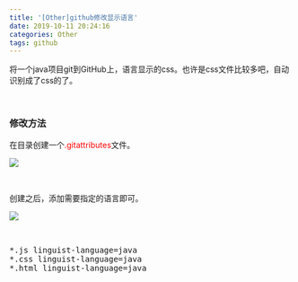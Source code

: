 ```yaml
---
title: '[Other]github修改显示语言'
date: 2019-10-11 20:24:16
categories: Other
tags: github
---
```


将一个java项目git到GitHub上，语言显示的css。也许是css文件比较多吧，自动识别成了css的了。

&nbsp;

### 修改方法

在目录创建一个<span style="color: #ff0000;">.gitattributes</span>文件。

![](http://image.xiaoxinyes.club/2019-01-04_134342.png)

&nbsp;

创建之后，添加需要指定的语言即可。

![](http://image.xiaoxinyes.club/2019-01-04_134514.png)

&nbsp;
<pre class="lang:default decode:true" title=".gitattributes">*.js linguist-language=java
*.css linguist-language=java
*.html linguist-language=java</pre>
&nbsp;
